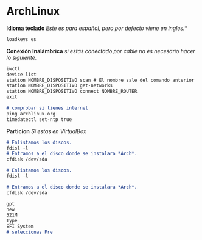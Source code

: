# ArchLinux

**Idioma teclado**
*Este es para español, pero por defecto viene en ingles.**
```md 
loadkeys es
 ```


**Conexión Inalámbrica**
*si estas conectado por cable no es necesario hacer lo siguiente.*
```md 
iwctl 
device list 
station NOMBRE_DISPOSITIVO scan # El nombre sale del comando anterior 
station NOMBRE_DISPOSITIVO get-networks 
station NOMBRE_DISPOSITIVO connect NOMBRE_ROUTER 
exit

# comprobar si tienes internet 
ping archlinux.org 
timedatectl set-ntp true
 ```

**Particion**
*Si estas en VirtualBox*
```md 
# Enlistamos los discos. 
fdisl -l 
# Entramos a el disco donde se instalara *Arch*.
cfdisk /dev/sda 
 ```

```md 
# Enlistamos los discos. 
fdisl -l 

# Entramos a el disco donde se instalara *Arch*.
cfdisk /dev/sda 

gpt
new
521M
Type
EFI System
# seleccionas Fre

 ```